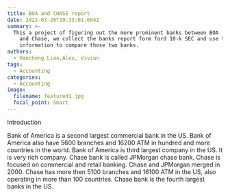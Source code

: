 ```yaml
---
title: BOA and CHASE report
date: 2022-03-26T19:33:01.604Z
summary: >-
  This a project of figuring out the more prominent banks between BOA
    and Chase, we collect the banks report form ford 10-k SEC and use the data and
    information to compare those two banks.
authors:
  - Haocheng Liao,Alex, Vivian
tags:
  - Accounting
categories:
  - Accounting
image:
  filename: featured1.jpg
  focal_point: Smart
---
```

<!--StartFragment-->

Introduction

Bank of America is a second largest commercial bank in the US. Bank of America also have 5600 branches and 16200 ATM in hundred and more countries in the world. Bank of America is third largest company in the US. It is very rich company.
Chase bank is called JPMorgan chase bank. Chase is focused on commercial and retail banking. Chase and JPMorgan merged in 2000. Chase has more then 5100 branches and 16100 ATM in the US, also operating in more than 100 countries. Chase bank is the fourth largest banks in the US.

<!--EndFragment-->

